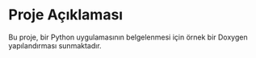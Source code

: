 # Proje Açıklaması

Bu proje, bir Python uygulamasının belgelenmesi için örnek bir Doxygen yapılandırması sunmaktadır.

